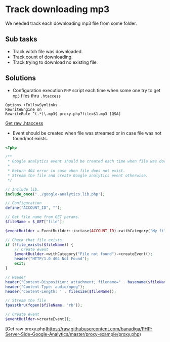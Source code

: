 Track downloading mp3
====================================================================================================
We needed track each downloading mp3 file from some folder.

Sub tasks
----------------------------------------------------------------------------------------------------
* Track witch file was downloaded.
* Track count of downloading.
* Track trying to download no existing file. 

Solutions
----------------------------------------------------------------------------------------------------
* Configuration execution `PHP` script each time when some one try to get `mp3` files thru `.htaccess`

```
Options +FollowSymlinks
RewriteEngine on
RewriteRule ^(.*)\.mp3$ proxy.php?file=$1.mp3 [QSA]
```

[Get raw .htaccess](https://raw.githubusercontent.com/banadiga/PHP-Server-Side-Google-Analytics/master/proxy-example/.htaccess)


* Event should be created when file was streamed or in case file was not found/not exists.

```php
<?php

/**
 * Google analytics event should be created each time when file was downloaded.
 *
 * Return 404 error in case when file does not exist.
 * Stream the file and create Google analytics event otherwise.
 */

// Include lib.
include_once("../google-analytics.lib.php");

// Configuration
define("ACCOUNT_ID", "");

// Get file name from GET params.
$fileName = $_GET["file"];

$eventBuilder = EventBuilder::inctase(ACCOUNT_ID)->withCategory("My file")->withAction($fileName);

// Check that file exists.
if (!file_exists($fileName)) {
    // Create event
    $eventBuilder->withCategory("File not found")->createEvent();
    header("HTTP/1.0 404 Not Found");
    exit;
}

// Header
header("Content-Disposition: attachment; filename=" . basename($fileName) . ";");
header("Content-Type: audio/mpeg");
header('Content-Length: ' . filesize($fileName));

// Stream the file
fpassthru(fopen($fileName, 'rb'));

// Create event
$eventBuilder->createEvent();

```
[Get raw proxy.php]https://raw.githubusercontent.com/banadiga/PHP-Server-Side-Google-Analytics/master/proxy-example/proxy.php)
